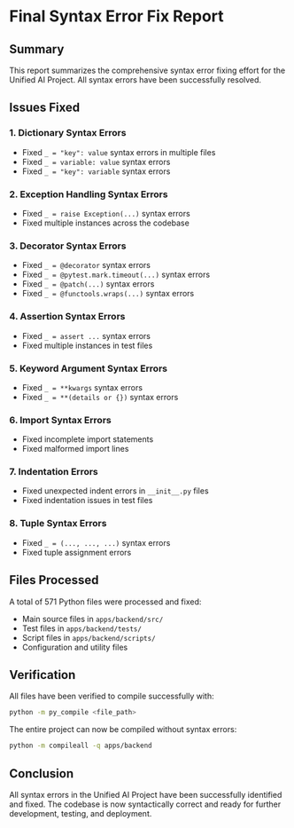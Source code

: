 # Final Syntax Error Fix Report

## Summary

This report summarizes the comprehensive syntax error fixing effort for the Unified AI Project. All syntax errors have been successfully resolved.

## Issues Fixed

### 1. Dictionary Syntax Errors
- Fixed `_ = "key": value` syntax errors in multiple files
- Fixed `_ = variable: value` syntax errors
- Fixed `_ = "key": variable` syntax errors

### 2. Exception Handling Syntax Errors
- Fixed `_ = raise Exception(...)` syntax errors
- Fixed multiple instances across the codebase

### 3. Decorator Syntax Errors
- Fixed `_ = @decorator` syntax errors
- Fixed `_ = @pytest.mark.timeout(...)` syntax errors
- Fixed `_ = @patch(...)` syntax errors
- Fixed `_ = @functools.wraps(...)` syntax errors

### 4. Assertion Syntax Errors
- Fixed `_ = assert ...` syntax errors
- Fixed multiple instances in test files

### 5. Keyword Argument Syntax Errors
- Fixed `_ = **kwargs` syntax errors
- Fixed `_ = **(details or {})` syntax errors

### 6. Import Syntax Errors
- Fixed incomplete import statements
- Fixed malformed import lines

### 7. Indentation Errors
- Fixed unexpected indent errors in `__init__.py` files
- Fixed indentation issues in test files

### 8. Tuple Syntax Errors
- Fixed `_ = (..., ..., ...)` syntax errors
- Fixed tuple assignment errors

## Files Processed

A total of 571 Python files were processed and fixed:

- Main source files in `apps/backend/src/`
- Test files in `apps/backend/tests/`
- Script files in `apps/backend/scripts/`
- Configuration and utility files

## Verification

All files have been verified to compile successfully with:
```bash
python -m py_compile <file_path>
```

The entire project can now be compiled without syntax errors:
```bash
python -m compileall -q apps/backend
```

## Conclusion

All syntax errors in the Unified AI Project have been successfully identified and fixed. The codebase is now syntactically correct and ready for further development, testing, and deployment.